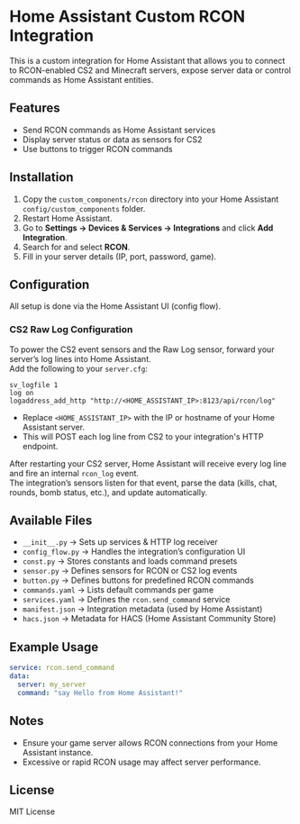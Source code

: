 # Home Assistant Custom RCON Integration

This is a custom integration for Home Assistant that allows you to connect to RCON-enabled CS2 and Minecraft servers, expose server data or control commands as Home Assistant entities.

## Features

- Send RCON commands as Home Assistant services  
- Display server status or data as sensors for CS2 
- Use buttons to trigger RCON commands  

## Installation

1. Copy the `custom_components/rcon` directory into your Home Assistant `config/custom_components` folder.  
2. Restart Home Assistant.  
3. Go to **Settings → Devices & Services → Integrations** and click **Add Integration**.  
4. Search for and select **RCON**.  
5. Fill in your server details (IP, port, password, game).

## Configuration

All setup is done via the Home Assistant UI (config flow).

### CS2 Raw Log Configuration

To power the CS2 event sensors and the Raw Log sensor, forward your server’s log lines into Home Assistant.  
Add the following to your `server.cfg`:

```
sv_logfile 1
log on
logaddress_add_http "http://<HOME_ASSISTANT_IP>:8123/api/rcon/log"
```

- Replace `<HOME_ASSISTANT_IP>` with the IP or hostname of your Home Assistant server.
- This will POST each log line from CS2 to your integration's HTTP endpoint.

After restarting your CS2 server, Home Assistant will receive every log line and fire an internal `rcon_log` event.  
The integration’s sensors listen for that event, parse the data (kills, chat, rounds, bomb status, etc.), and update automatically.

## Available Files

- `__init__.py` → Sets up services & HTTP log receiver  
- `config_flow.py` → Handles the integration’s configuration UI  
- `const.py` → Stores constants and loads command presets  
- `sensor.py` → Defines sensors for RCON or CS2 log events  
- `button.py` → Defines buttons for predefined RCON commands  
- `commands.yaml` → Lists default commands per game  
- `services.yaml` → Defines the `rcon.send_command` service  
- `manifest.json` → Integration metadata (used by Home Assistant)  
- `hacs.json` → Metadata for HACS (Home Assistant Community Store)  

## Example Usage

```yaml
service: rcon.send_command
data:
  server: my_server
  command: "say Hello from Home Assistant!"
```

## Notes

- Ensure your game server allows RCON connections from your Home Assistant instance.  
- Excessive or rapid RCON usage may affect server performance.  

## License

MIT License
